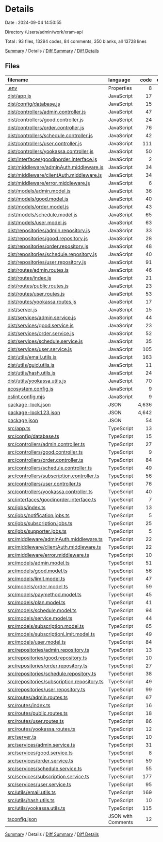 # Details

Date : 2024-09-04 14:50:55

Directory /Users/admin/work/xram-api

Total : 93 files,  13294 codes, 84 comments, 350 blanks, all 13728 lines

[Summary](results.md) / Details / [Diff Summary](diff.md) / [Diff Details](diff-details.md)

## Files
| filename | language | code | comment | blank | total |
| :--- | :--- | ---: | ---: | ---: | ---: |
| [.env](/.env) | Properties | 8 | 0 | 0 | 8 |
| [dist/app.js](/dist/app.js) | JavaScript | 17 | 0 | 1 | 18 |
| [dist/config/database.js](/dist/config/database.js) | JavaScript | 15 | 0 | 1 | 16 |
| [dist/controllers/admin.controller.js](/dist/controllers/admin.controller.js) | JavaScript | 47 | 0 | 1 | 48 |
| [dist/controllers/good.controller.js](/dist/controllers/good.controller.js) | JavaScript | 24 | 0 | 1 | 25 |
| [dist/controllers/order.controller.js](/dist/controllers/order.controller.js) | JavaScript | 76 | 0 | 1 | 77 |
| [dist/controllers/schedule.controller.js](/dist/controllers/schedule.controller.js) | JavaScript | 42 | 0 | 1 | 43 |
| [dist/controllers/user.controller.js](/dist/controllers/user.controller.js) | JavaScript | 111 | 0 | 1 | 112 |
| [dist/controllers/yookassa.controller.js](/dist/controllers/yookassa.controller.js) | JavaScript | 50 | 0 | 1 | 51 |
| [dist/interfaces/goodinorder.interface.js](/dist/interfaces/goodinorder.interface.js) | JavaScript | 2 | 0 | 1 | 3 |
| [dist/middleware/adminAuth.middleware.js](/dist/middleware/adminAuth.middleware.js) | JavaScript | 34 | 0 | 1 | 35 |
| [dist/middleware/clientAuth.middleware.js](/dist/middleware/clientAuth.middleware.js) | JavaScript | 34 | 0 | 1 | 35 |
| [dist/middleware/error.middleware.js](/dist/middleware/error.middleware.js) | JavaScript | 6 | 0 | 1 | 7 |
| [dist/models/admin.model.js](/dist/models/admin.model.js) | JavaScript | 36 | 0 | 1 | 37 |
| [dist/models/good.model.js](/dist/models/good.model.js) | JavaScript | 40 | 0 | 1 | 41 |
| [dist/models/order.model.js](/dist/models/order.model.js) | JavaScript | 43 | 0 | 1 | 44 |
| [dist/models/schedule.model.js](/dist/models/schedule.model.js) | JavaScript | 65 | 0 | 1 | 66 |
| [dist/models/user.model.js](/dist/models/user.model.js) | JavaScript | 63 | 0 | 1 | 64 |
| [dist/repositories/admin.repository.js](/dist/repositories/admin.repository.js) | JavaScript | 33 | 0 | 1 | 34 |
| [dist/repositories/good.repository.js](/dist/repositories/good.repository.js) | JavaScript | 28 | 0 | 1 | 29 |
| [dist/repositories/order.repository.js](/dist/repositories/order.repository.js) | JavaScript | 48 | 0 | 1 | 49 |
| [dist/repositories/schedule.repository.js](/dist/repositories/schedule.repository.js) | JavaScript | 40 | 0 | 1 | 41 |
| [dist/repositories/user.repository.js](/dist/repositories/user.repository.js) | JavaScript | 91 | 0 | 1 | 92 |
| [dist/routes/admin.routes.js](/dist/routes/admin.routes.js) | JavaScript | 46 | 0 | 1 | 47 |
| [dist/routes/index.js](/dist/routes/index.js) | JavaScript | 21 | 0 | 1 | 22 |
| [dist/routes/public.routes.js](/dist/routes/public.routes.js) | JavaScript | 23 | 0 | 1 | 24 |
| [dist/routes/user.routes.js](/dist/routes/user.routes.js) | JavaScript | 53 | 0 | 1 | 54 |
| [dist/routes/yookassa.routes.js](/dist/routes/yookassa.routes.js) | JavaScript | 17 | 0 | 1 | 18 |
| [dist/server.js](/dist/server.js) | JavaScript | 15 | 0 | 1 | 16 |
| [dist/services/admin.service.js](/dist/services/admin.service.js) | JavaScript | 44 | 0 | 1 | 45 |
| [dist/services/good.service.js](/dist/services/good.service.js) | JavaScript | 23 | 0 | 1 | 24 |
| [dist/services/order.service.js](/dist/services/order.service.js) | JavaScript | 52 | 3 | 1 | 56 |
| [dist/services/schedule.service.js](/dist/services/schedule.service.js) | JavaScript | 35 | 0 | 1 | 36 |
| [dist/services/user.service.js](/dist/services/user.service.js) | JavaScript | 105 | 0 | 1 | 106 |
| [dist/utils/email.utils.js](/dist/utils/email.utils.js) | JavaScript | 163 | 0 | 1 | 164 |
| [dist/utils/guid.utlis.js](/dist/utils/guid.utlis.js) | JavaScript | 11 | 0 | 1 | 12 |
| [dist/utils/hash.utils.js](/dist/utils/hash.utils.js) | JavaScript | 24 | 0 | 1 | 25 |
| [dist/utils/yookassa.utils.js](/dist/utils/yookassa.utils.js) | JavaScript | 70 | 0 | 1 | 71 |
| [ecosystem.config.js](/ecosystem.config.js) | JavaScript | 9 | 0 | 0 | 9 |
| [eslint.config.mjs](/eslint.config.mjs) | JavaScript | 9 | 0 | 2 | 11 |
| [package-lock.json](/package-lock.json) | JSON | 4,636 | 0 | 1 | 4,637 |
| [package-lock123.json](/package-lock123.json) | JSON | 4,642 | 0 | 1 | 4,643 |
| [package.json](/package.json) | JSON | 54 | 0 | 1 | 55 |
| [src/app.ts](/src/app.ts) | TypeScript | 13 | 0 | 6 | 19 |
| [src/config/database.ts](/src/config/database.ts) | TypeScript | 15 | 0 | 4 | 19 |
| [src/controllers/admin.controller.ts](/src/controllers/admin.controller.ts) | TypeScript | 27 | 0 | 4 | 31 |
| [src/controllers/good.controller.ts](/src/controllers/good.controller.ts) | TypeScript | 9 | 0 | 3 | 12 |
| [src/controllers/order.controller.ts](/src/controllers/order.controller.ts) | TypeScript | 84 | 9 | 11 | 104 |
| [src/controllers/schedule.controller.ts](/src/controllers/schedule.controller.ts) | TypeScript | 49 | 0 | 5 | 54 |
| [src/controllers/subscription.controller.ts](/src/controllers/subscription.controller.ts) | TypeScript | 56 | 11 | 6 | 73 |
| [src/controllers/user.controller.ts](/src/controllers/user.controller.ts) | TypeScript | 76 | 0 | 10 | 86 |
| [src/controllers/yookassa.controller.ts](/src/controllers/yookassa.controller.ts) | TypeScript | 40 | 13 | 6 | 59 |
| [src/interfaces/goodinorder.interface.ts](/src/interfaces/goodinorder.interface.ts) | TypeScript | 7 | 0 | 2 | 9 |
| [src/jobs/index.ts](/src/jobs/index.ts) | TypeScript | 13 | 0 | 4 | 17 |
| [src/jobs/notification.jobs.ts](/src/jobs/notification.jobs.ts) | TypeScript | 5 | 0 | 1 | 6 |
| [src/jobs/subscription.jobs.ts](/src/jobs/subscription.jobs.ts) | TypeScript | 25 | 10 | 3 | 38 |
| [src/jobs/supporter.jobs.ts](/src/jobs/supporter.jobs.ts) | TypeScript | 5 | 0 | 1 | 6 |
| [src/middleware/adminAuth.middleware.ts](/src/middleware/adminAuth.middleware.ts) | TypeScript | 22 | 0 | 2 | 24 |
| [src/middleware/clientAuth.middleware.ts](/src/middleware/clientAuth.middleware.ts) | TypeScript | 22 | 0 | 2 | 24 |
| [src/middleware/error.middleware.ts](/src/middleware/error.middleware.ts) | TypeScript | 10 | 0 | 3 | 13 |
| [src/models/admin.model.ts](/src/models/admin.model.ts) | TypeScript | 51 | 0 | 6 | 57 |
| [src/models/good.model.ts](/src/models/good.model.ts) | TypeScript | 56 | 0 | 6 | 62 |
| [src/models/limit.model.ts](/src/models/limit.model.ts) | TypeScript | 47 | 0 | 7 | 54 |
| [src/models/order.model.ts](/src/models/order.model.ts) | TypeScript | 59 | 0 | 7 | 66 |
| [src/models/paymethod.model.ts](/src/models/paymethod.model.ts) | TypeScript | 45 | 0 | 6 | 51 |
| [src/models/plan.model.ts](/src/models/plan.model.ts) | TypeScript | 41 | 0 | 7 | 48 |
| [src/models/schedule.model.ts](/src/models/schedule.model.ts) | TypeScript | 94 | 0 | 7 | 101 |
| [src/models/service.model.ts](/src/models/service.model.ts) | TypeScript | 44 | 0 | 7 | 51 |
| [src/models/subscription.model.ts](/src/models/subscription.model.ts) | TypeScript | 65 | 0 | 7 | 72 |
| [src/models/subscriptionLimit.model.ts](/src/models/subscriptionLimit.model.ts) | TypeScript | 49 | 0 | 6 | 55 |
| [src/models/user.model.ts](/src/models/user.model.ts) | TypeScript | 84 | 1 | 10 | 95 |
| [src/repositories/admin.repository.ts](/src/repositories/admin.repository.ts) | TypeScript | 13 | 0 | 5 | 18 |
| [src/repositories/good.repository.ts](/src/repositories/good.repository.ts) | TypeScript | 10 | 0 | 4 | 14 |
| [src/repositories/order.repository.ts](/src/repositories/order.repository.ts) | TypeScript | 27 | 0 | 7 | 34 |
| [src/repositories/schedule.repository.ts](/src/repositories/schedule.repository.ts) | TypeScript | 38 | 0 | 4 | 42 |
| [src/repositories/subscription.repository.ts](/src/repositories/subscription.repository.ts) | TypeScript | 49 | 0 | 10 | 59 |
| [src/repositories/user.repository.ts](/src/repositories/user.repository.ts) | TypeScript | 99 | 0 | 13 | 112 |
| [src/routes/admin.routes.ts](/src/routes/admin.routes.ts) | TypeScript | 67 | 0 | 8 | 75 |
| [src/routes/index.ts](/src/routes/index.ts) | TypeScript | 16 | 0 | 2 | 18 |
| [src/routes/public.routes.ts](/src/routes/public.routes.ts) | TypeScript | 18 | 0 | 5 | 23 |
| [src/routes/user.routes.ts](/src/routes/user.routes.ts) | TypeScript | 86 | 0 | 13 | 99 |
| [src/routes/yookassa.routes.ts](/src/routes/yookassa.routes.ts) | TypeScript | 12 | 0 | 5 | 17 |
| [src/server.ts](/src/server.ts) | TypeScript | 10 | 0 | 4 | 14 |
| [src/services/admin.service.ts](/src/services/admin.service.ts) | TypeScript | 31 | 0 | 4 | 35 |
| [src/services/good.service.ts](/src/services/good.service.ts) | TypeScript | 8 | 0 | 3 | 11 |
| [src/services/order.service.ts](/src/services/order.service.ts) | TypeScript | 59 | 0 | 10 | 69 |
| [src/services/schedule.service.ts](/src/services/schedule.service.ts) | TypeScript | 55 | 0 | 5 | 60 |
| [src/services/subscription.service.ts](/src/services/subscription.service.ts) | TypeScript | 177 | 37 | 21 | 235 |
| [src/services/user.service.ts](/src/services/user.service.ts) | TypeScript | 95 | 0 | 12 | 107 |
| [src/utils/email.utils.ts](/src/utils/email.utils.ts) | TypeScript | 169 | 0 | 10 | 179 |
| [src/utils/hash.utils.ts](/src/utils/hash.utils.ts) | TypeScript | 10 | 0 | 3 | 13 |
| [src/utils/yookassa.utils.ts](/src/utils/yookassa.utils.ts) | TypeScript | 115 | 0 | 11 | 126 |
| [tsconfig.json](/tsconfig.json) | JSON with Comments | 12 | 0 | 0 | 12 |

[Summary](results.md) / Details / [Diff Summary](diff.md) / [Diff Details](diff-details.md)